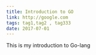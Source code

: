 ```yaml
---
title: Introduction to GO
link: http://google.com
tags: tag1,tag2 , tag333
date: 2017-07-01
---
```


This is my introduction to Go-lang